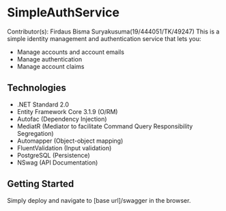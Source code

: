 # SimpleAuthService
Contributor(s): Firdaus Bisma Suryakusuma(19/444051/TK/49247)
This is a simple identity management and authentication service that lets you:
* Manage accounts and account emails
* Manage authentication
* Manage account claims

## Technologies
* .NET Standard 2.0
* Entity Framework Core 3.1.9 (O/RM)
* Autofac (Dependency Injection)
* MediatR (Mediator to facilitate Command Query Responsibility Segregation)
* Automapper (Object-object mapping)
* FluentValidation (Input validation)
* PostgreSQL (Persistence)
* NSwag (API Documentation)

## Getting Started
Simply deploy and navigate to [base url]/swagger in the browser.
